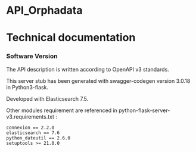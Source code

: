 # API_Orphadata

# Technical documentation

### Software Version

The API description is written according to OpenAPI v3 standards.

This server stub has been generated with swagger-codegen version 3.0.18
in Python3-flask.

Developed with Elasticsearch 7.5.

Other modules requirement are referenced in 
python-flask-server-v3.requirements.txt :
    
    connexion == 2.2.0
    elasticsearch == 7.6
    python_dateutil == 2.6.0
    setuptools >= 21.0.0